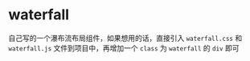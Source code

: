 # waterfall

自己写的一个瀑布流布局组件，如果想用的话，直接引入 `waterfall.css` 和 `waterfall.js` 文件到项目中，再增加一个 `class` 为 `waterfall` 的 `div` 即可